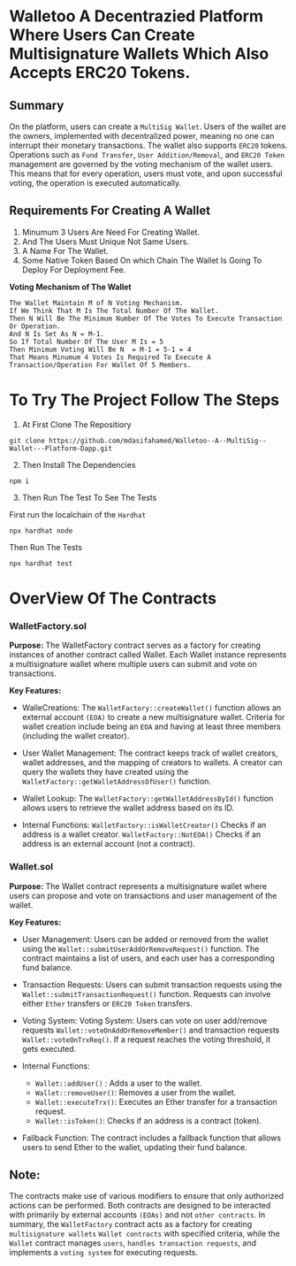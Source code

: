 # Walletoo A Decentrazied Platform Where Users Can Create Multisignature Wallets Which Also Accepts ERC20 Tokens.

## Summary
On the platform, users can create a `MultiSig Wallet`. Users of the wallet are the owners, implemented with decentralized power, meaning no one can interrupt their monetary transactions. The wallet also supports `ERC20` tokens. Operations such as `Fund Transfer`, `User Addition/Removal`, and `ERC20 Token` management are governed by the voting mechanism of the wallet users. This means that for every operation, users must vote, and upon successful voting, the operation is executed automatically.

## Requirements For Creating A Wallet
1. Minumum 3 Users Are Need For Creating Wallet.
2. And The Users Must Unique Not Same Users.
3. A Name For The Wallet.
4. Some Native Token Based On which Chain The Wallet Is Going To Deploy For Deployment Fee.

**Voting Mechanism of The Wallet** 

```
The Wallet Maintain M of N Voting Mechanism.
If We Think That M Is The Total Number Of The Wallet.
Then N Will Be The Minimum Number Of The Votes To Execute Transaction Or Operation.
And N Is Set As N = M-1.
So If Total Number Of The User M Is = 5
Then Minimum Voting Will Be N  = M-1 = 5-1 = 4
That Means Minumum 4 Votes Is Required To Execute A Transaction/Operation For Wallet Of 5 Members.
```





# To Try The Project Follow The Steps
1. At First Clone The Repositiory

```shell
git clone https://github.com/mdasifahamed/Walletoo--A--MultiSig--Wallet---Platform-Dapp.git
```
2. Then Install The Dependencies

```shell
npm i
```
3. Then Run The Test To See The Tests

First run the localchain of the `Hardhat`

```shell
npx hardhat node
``` 
Then Run The Tests

```shell
npx hardhat test
```

# OverView Of The Contracts

### WalletFactory.sol

**Purpose:** The WalletFactory contract serves as a factory for creating instances of another contract called Wallet.
Each Wallet instance represents a multisignature wallet where multiple users can submit and vote on transactions.

**Key Features:**
- WalleCreations:
The `WalletFactory::createWallet()` function allows an external account `(EOA)` to create a new multisignature wallet.
Criteria for wallet creation include being an `EOA` and having at least three members (including the wallet creator).
- User Wallet Management:
The contract keeps track of wallet creators, wallet addresses, and the mapping of creators to wallets.
A creator can query the wallets they have created using the `WalletFactory::getWalletAddressOfUser()` function.
- Wallet Lookup:
The `WalletFactory::getWalletAddressById()` function allows users to retrieve the wallet address based on its ID.

- Internal Functions:
`WalletFactory::isWalletCreator()` Checks if an address is a wallet creator. `WalletFactory::NotEOA()` Checks if an address is an external account (not a contract).

### Wallet.sol

**Purpose:** The Wallet contract represents a multisignature wallet where users can propose and vote on transactions and user management of the wallet.

**Key Features:**
- User Management:
Users can be added or removed from the wallet using the `Wallet::submitUserAddOrRemoveRequest()` function.
The contract maintains a list of users, and each user has a corresponding fund balance.

- Transaction Requests:
Users can submit transaction requests using the `Wallet::submitTransactionRequest()` function.
Requests can involve either `Ether` transfers or `ERC20 Token` transfers.

- Voting System:
Voting System:
Users can vote on user add/remove requests `Wallet::voteOnAddOrRemoveMember()` and transaction requests `Wallet::voteOnTrxReq()`. If a request reaches the voting threshold, it gets executed.

- Internal Functions:
    - `Wallet::addUser()` : Adds a user to the wallet.
    - `Wallet::removeUser()`: Removes a user from the wallet.
    - `Wallet::executeTrx()`: Executes an Ether transfer for a transaction request.
    - `Wallet::isToken()`: Checks if an address is a contract (token).

- Fallback Function:
The contract includes a fallback function that allows users to send Ether to the wallet, updating their fund balance.

## Note:
The contracts make use of various modifiers to ensure that only authorized actions can be performed.
Both contracts are designed to be interacted with primarily by external accounts `(EOAs)` and not `other contracts`.
In summary, the `WalletFactory` contract acts as a factory for creating `multisignature wallets` `Wallet contracts` with specified criteria, while the `Wallet` contract manages `users`, `handles transaction requests`, and implements a `voting system` for executing requests.








